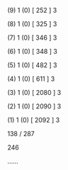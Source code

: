 (9) 1 (0) [ 252 ] 3 


(8) 1 (0) [ 325 ] 3 


(7) 1 (0) [ 346 ] 3 


(6) 1 (0) [ 348 ] 3 


(5) 1 (0) [ 482 ] 3 


(4) 1 (0) [ 611 ] 3 


(3) 1 (0) [ 2080 ] 3 


(2) 1 (0) [ 2090 ] 3 


(1) 1 (0) [ 2092 ] 3 


138 / 287 


246 


...... 

